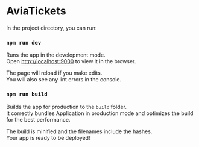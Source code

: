 # AviaTickets

In the project directory, you can run:

### `npm run dev`

Runs the app in the development mode.<br>
Open [http://localhost:9000](http://localhost:9000) to view it in the browser.

The page will reload if you make edits.<br>
You will also see any lint errors in the console.

### `npm run build`

Builds the app for production to the `build` folder.<br>
It correctly bundles Application in production mode and optimizes the build for the best performance.

The build is minified and the filenames include the hashes.<br>
Your app is ready to be deployed!

